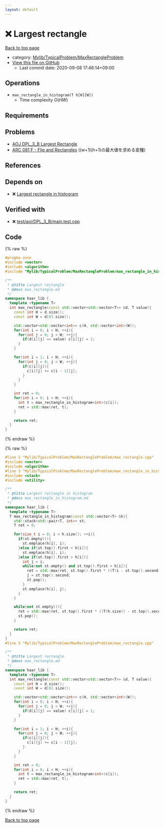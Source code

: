 ```yaml
---
layout: default
---
```


<!-- mathjax config similar to math.stackexchange -->
<script type="text/javascript" async
  src="https://cdnjs.cloudflare.com/ajax/libs/mathjax/2.7.5/MathJax.js?config=TeX-MML-AM_CHTML">
</script>
<script type="text/x-mathjax-config">
  MathJax.Hub.Config({
    TeX: { equationNumbers: { autoNumber: "AMS" }},
    tex2jax: {
      inlineMath: [ ['$','$'] ],
      processEscapes: true
    },
    "HTML-CSS": { matchFontHeight: false },
    displayAlign: "left",
    displayIndent: "2em"
  });
</script>

<script type="text/javascript" src="https://cdnjs.cloudflare.com/ajax/libs/jquery/3.4.1/jquery.min.js"></script>
<script src="https://cdn.jsdelivr.net/npm/jquery-balloon-js@1.1.2/jquery.balloon.min.js" integrity="sha256-ZEYs9VrgAeNuPvs15E39OsyOJaIkXEEt10fzxJ20+2I=" crossorigin="anonymous"></script>
<script type="text/javascript" src="../../../../assets/js/copy-button.js"></script>
<link rel="stylesheet" href="../../../../assets/css/copy-button.css" />


# :x: Largest rectangle

<a href="../../../../index.html">Back to top page</a>

* category: <a href="../../../../index.html#e5c03cf251a1c8b45af0c48200d5638e">Mylib/TypicalProblem/MaxRectangleProblem</a>
* <a href="{{ site.github.repository_url }}/blob/master/Mylib/TypicalProblem/MaxRectangleProblem/max_rectangle.cpp">View this file on GitHub</a>
    - Last commit date: 2020-09-08 17:46:14+09:00




## Operations
- `max_rectangle_in_histogram(T h[H][W])`
	- Time complexity $O(HW)$

## Requirements

## Problems

- [AOJ DPL_3_B Largest Rectangle](http://judge.u-aizu.ac.jp/onlinejudge/description.jsp?id=DPL_3_B)
- [ARC 081 F - Flip and Rectangles](https://atcoder.jp/contests/arc081/tasks/arc081_d) ((w+1)(h+1)の最大値を求める変種)

## References



## Depends on

* :x: <a href="max_rectangle_in_histogram.cpp.html">Largest rectangle in histogram</a>


## Verified with

* :x: <a href="../../../../verify/test/aoj/DPL_3_B/main.test.cpp.html">test/aoj/DPL_3_B/main.test.cpp</a>


## Code

<a id="unbundled"></a>
{% raw %}
```cpp
#pragma once
#include <vector>
#include <algorithm>
#include "Mylib/TypicalProblem/MaxRectangleProblem/max_rectangle_in_histogram.cpp"

/**
 * @title Largest rectangle
 * @docs max_rectangle.md
 */
namespace haar_lib {
  template <typename T>
  int max_rectangle(const std::vector<std::vector<T>> &d, T value){
    const int H = d.size();
    const int W = d[0].size();

    std::vector<std::vector<int>> c(H, std::vector<int>(W));
    for(int i = 0; i < H; ++i){
      for(int j = 0; j < W; ++j){
        if(d[i][j] == value) c[i][j] = 1;
      }
    }

    for(int i = 1; i < H; ++i){
      for(int j = 0; j < W; ++j){
        if(c[i][j]){
          c[i][j] += c[i - 1][j];
        }
      }
    }

    int ret = 0;
    for(int i = 0; i < H; ++i){
      int t = max_rectangle_in_histogram<int>(c[i]);
      ret = std::max(ret, t);
    }

    return ret;
  }
}

```
{% endraw %}

<a id="bundled"></a>
{% raw %}
```cpp
#line 2 "Mylib/TypicalProblem/MaxRectangleProblem/max_rectangle.cpp"
#include <vector>
#include <algorithm>
#line 3 "Mylib/TypicalProblem/MaxRectangleProblem/max_rectangle_in_histogram.cpp"
#include <stack>
#include <utility>

/**
 * @title Largest rectangle in histogram
 * @docs max_rectangle_in_histogram.md
 */
namespace haar_lib {
  template <typename T>
  T max_rectangle_in_histogram(const std::vector<T> &h){
    std::stack<std::pair<T, int>> st;
    T ret = 0;

    for(size_t i = 0; i < h.size(); ++i){
      if(st.empty()){
        st.emplace(h[i], i);
      }else if(st.top().first < h[i]){
        st.emplace(h[i], i);
      }else if(st.top().first > h[i]){
        int j = i;
        while(not st.empty() and st.top().first > h[i]){
          ret = std::max(ret, st.top().first * ((T)i - st.top().second));
          j = st.top().second;
          st.pop();
        }
        st.emplace(h[i], j);
      }
    }

    while(not st.empty()){
      ret = std::max(ret, st.top().first * ((T)h.size() - st.top().second));
      st.pop();
    }

    return ret;
  }
}
#line 5 "Mylib/TypicalProblem/MaxRectangleProblem/max_rectangle.cpp"

/**
 * @title Largest rectangle
 * @docs max_rectangle.md
 */
namespace haar_lib {
  template <typename T>
  int max_rectangle(const std::vector<std::vector<T>> &d, T value){
    const int H = d.size();
    const int W = d[0].size();

    std::vector<std::vector<int>> c(H, std::vector<int>(W));
    for(int i = 0; i < H; ++i){
      for(int j = 0; j < W; ++j){
        if(d[i][j] == value) c[i][j] = 1;
      }
    }

    for(int i = 1; i < H; ++i){
      for(int j = 0; j < W; ++j){
        if(c[i][j]){
          c[i][j] += c[i - 1][j];
        }
      }
    }

    int ret = 0;
    for(int i = 0; i < H; ++i){
      int t = max_rectangle_in_histogram<int>(c[i]);
      ret = std::max(ret, t);
    }

    return ret;
  }
}

```
{% endraw %}

<a href="../../../../index.html">Back to top page</a>

